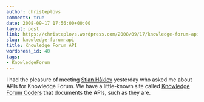 ```yaml
---
author: christeplovs
comments: true
date: 2008-09-17 17:56:00+00:00
layout: post
link: https://christeplovs.wordpress.com/2008/09/17/knowledge-forum-api/
slug: knowledge-forum-api
title: Knowledge Forum API
wordpress_id: 40
tags:
- KnowledgeForum
---
```


I had the pleasure of meeting [Stian Håklev](http://reganmian.net/blog) yesterday who asked me about APIs for Knowledge Forum.  We have a little-known site called [Knowledge Forum Coders](http://analysis.ikit.org/kfcoders/) that documents the APIs, such as they are.
